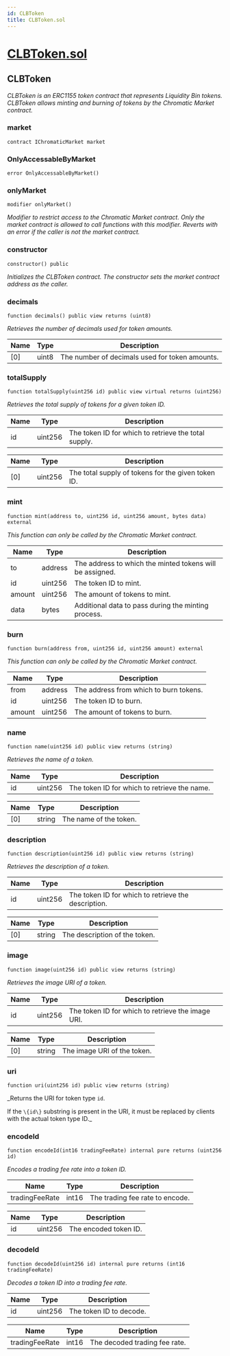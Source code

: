 ```yaml
---
id: CLBToken
title: CLBToken.sol
---
```

# [CLBToken.sol](https://github.com/chromatic-protocol/contracts/tree/main/contracts/core/CLBToken.sol)

## CLBToken

_CLBToken is an ERC1155 token contract that represents Liquidity Bin tokens.
     CLBToken allows minting and burning of tokens by the Chromatic Market contract._

### market

```solidity
contract IChromaticMarket market
```

### OnlyAccessableByMarket

```solidity
error OnlyAccessableByMarket()
```

### onlyMarket

```solidity
modifier onlyMarket()
```

_Modifier to restrict access to the Chromatic Market contract.
     Only the market contract is allowed to call functions with this modifier.
     Reverts with an error if the caller is not the market contract._

### constructor

```solidity
constructor() public
```

_Initializes the CLBToken contract.
     The constructor sets the market contract address as the caller._

### decimals

```solidity
function decimals() public view returns (uint8)
```

_Retrieves the number of decimals used for token amounts._

| Name | Type | Description |
| ---- | ---- | ----------- |
| [0] | uint8 | The number of decimals used for token amounts. |

### totalSupply

```solidity
function totalSupply(uint256 id) public view virtual returns (uint256)
```

_Retrieves the total supply of tokens for a given token ID._

| Name | Type | Description |
| ---- | ---- | ----------- |
| id | uint256 | The token ID for which to retrieve the total supply. |

| Name | Type | Description |
| ---- | ---- | ----------- |
| [0] | uint256 | The total supply of tokens for the given token ID. |

### mint

```solidity
function mint(address to, uint256 id, uint256 amount, bytes data) external
```

_This function can only be called by the Chromatic Market contract._

| Name | Type | Description |
| ---- | ---- | ----------- |
| to | address | The address to which the minted tokens will be assigned. |
| id | uint256 | The token ID to mint. |
| amount | uint256 | The amount of tokens to mint. |
| data | bytes | Additional data to pass during the minting process. |

### burn

```solidity
function burn(address from, uint256 id, uint256 amount) external
```

_This function can only be called by the Chromatic Market contract._

| Name | Type | Description |
| ---- | ---- | ----------- |
| from | address | The address from which to burn tokens. |
| id | uint256 | The token ID to burn. |
| amount | uint256 | The amount of tokens to burn. |

### name

```solidity
function name(uint256 id) public view returns (string)
```

_Retrieves the name of a token._

| Name | Type | Description |
| ---- | ---- | ----------- |
| id | uint256 | The token ID for which to retrieve the name. |

| Name | Type | Description |
| ---- | ---- | ----------- |
| [0] | string | The name of the token. |

### description

```solidity
function description(uint256 id) public view returns (string)
```

_Retrieves the description of a token._

| Name | Type | Description |
| ---- | ---- | ----------- |
| id | uint256 | The token ID for which to retrieve the description. |

| Name | Type | Description |
| ---- | ---- | ----------- |
| [0] | string | The description of the token. |

### image

```solidity
function image(uint256 id) public view returns (string)
```

_Retrieves the image URI of a token._

| Name | Type | Description |
| ---- | ---- | ----------- |
| id | uint256 | The token ID for which to retrieve the image URI. |

| Name | Type | Description |
| ---- | ---- | ----------- |
| [0] | string | The image URI of the token. |

### uri

```solidity
function uri(uint256 id) public view returns (string)
```

_Returns the URI for token type `id`.

If the `\{id\}` substring is present in the URI, it must be replaced by
clients with the actual token type ID._

### encodeId

```solidity
function encodeId(int16 tradingFeeRate) internal pure returns (uint256 id)
```

_Encodes a trading fee rate into a token ID._

| Name | Type | Description |
| ---- | ---- | ----------- |
| tradingFeeRate | int16 | The trading fee rate to encode. |

| Name | Type | Description |
| ---- | ---- | ----------- |
| id | uint256 | The encoded token ID. |

### decodeId

```solidity
function decodeId(uint256 id) internal pure returns (int16 tradingFeeRate)
```

_Decodes a token ID into a trading fee rate._

| Name | Type | Description |
| ---- | ---- | ----------- |
| id | uint256 | The token ID to decode. |

| Name | Type | Description |
| ---- | ---- | ----------- |
| tradingFeeRate | int16 | The decoded trading fee rate. |

